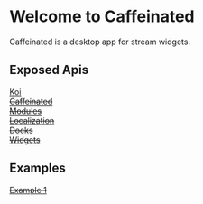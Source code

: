 # Welcome to Caffeinated

Caffeinated is a desktop app for stream widgets.  
  
  
## Exposed Apis
[Koi](#)  
~~[Caffeinated](#)~~  
~~[Modules](#)~~  
~~[Localization](#)~~  
~~[Docks](#)~~  
~~[Widgets](#)~~  
  
## Examples
~~[Example 1](#)~~  
